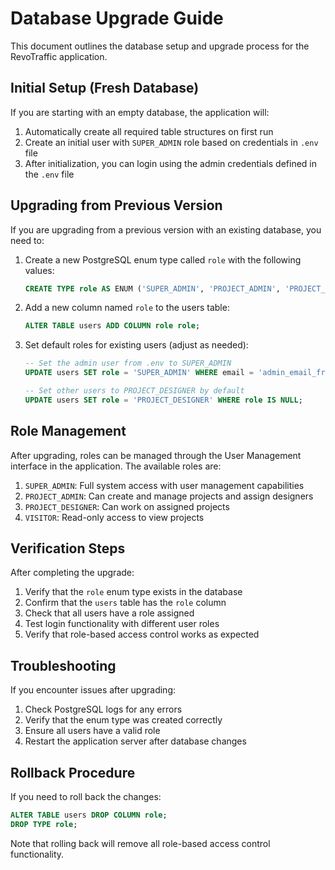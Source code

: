# Database Upgrade Guide

This document outlines the database setup and upgrade process for the RevoTraffic application.

## Initial Setup (Fresh Database)

If you are starting with an empty database, the application will:

1. Automatically create all required table structures on first run
2. Create an initial user with `SUPER_ADMIN` role based on credentials in `.env` file
3. After initialization, you can login using the admin credentials defined in the `.env` file

## Upgrading from Previous Version

If you are upgrading from a previous version with an existing database, you need to:

1. Create a new PostgreSQL enum type called `role` with the following values:
   ```sql
   CREATE TYPE role AS ENUM ('SUPER_ADMIN', 'PROJECT_ADMIN', 'PROJECT_DESIGNER', 'VISITOR');
   ```

2. Add a new column named `role` to the users table:
   ```sql
   ALTER TABLE users ADD COLUMN role role;
   ```

3. Set default roles for existing users (adjust as needed):
   ```sql
   -- Set the admin user from .env to SUPER_ADMIN
   UPDATE users SET role = 'SUPER_ADMIN' WHERE email = 'admin_email_from_env_file';
   
   -- Set other users to PROJECT_DESIGNER by default
   UPDATE users SET role = 'PROJECT_DESIGNER' WHERE role IS NULL;
   ```

## Role Management

After upgrading, roles can be managed through the User Management interface in the application. The available roles are:

1. `SUPER_ADMIN`: Full system access with user management capabilities
2. `PROJECT_ADMIN`: Can create and manage projects and assign designers
3. `PROJECT_DESIGNER`: Can work on assigned projects
4. `VISITOR`: Read-only access to view projects

## Verification Steps

After completing the upgrade:

1. Verify that the `role` enum type exists in the database
2. Confirm that the `users` table has the `role` column
3. Check that all users have a role assigned
4. Test login functionality with different user roles
5. Verify that role-based access control works as expected

## Troubleshooting

If you encounter issues after upgrading:

1. Check PostgreSQL logs for any errors
2. Verify that the enum type was created correctly
3. Ensure all users have a valid role
4. Restart the application server after database changes

## Rollback Procedure

If you need to roll back the changes:

```sql
ALTER TABLE users DROP COLUMN role;
DROP TYPE role;
```

Note that rolling back will remove all role-based access control functionality.
